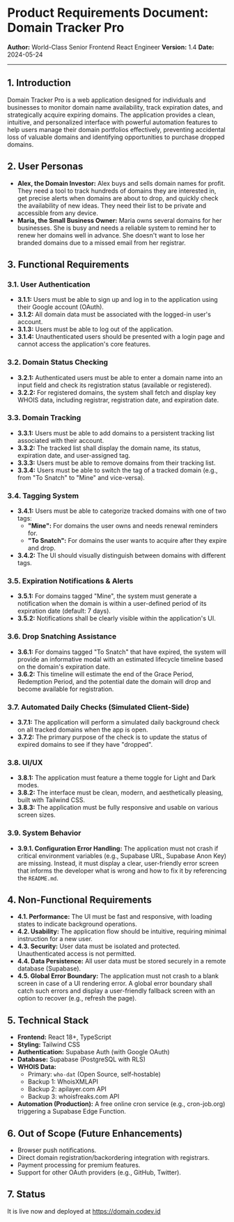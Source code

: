 # Product Requirements Document: Domain Tracker Pro

**Author:** World-Class Senior Frontend React Engineer
**Version:** 1.4
**Date:** 2024-05-24

---

## 1. Introduction

Domain Tracker Pro is a web application designed for individuals and businesses to monitor domain name availability, track expiration dates, and strategically acquire expiring domains. The application provides a clean, intuitive, and personalized interface with powerful automation features to help users manage their domain portfolios effectively, preventing accidental loss of valuable domains and identifying opportunities to purchase dropped domains.

## 2. User Personas

*   **Alex, the Domain Investor:** Alex buys and sells domain names for profit. They need a tool to track hundreds of domains they are interested in, get precise alerts when domains are about to drop, and quickly check the availability of new ideas. They need their list to be private and accessible from any device.
*   **Maria, the Small Business Owner:** Maria owns several domains for her businesses. She is busy and needs a reliable system to remind her to renew her domains well in advance. She doesn't want to lose her branded domains due to a missed email from her registrar.

## 3. Functional Requirements

### 3.1. User Authentication
*   **3.1.1:** Users must be able to sign up and log in to the application using their Google account (OAuth).
*   **3.1.2:** All domain data must be associated with the logged-in user's account.
*   **3.1.3:** Users must be able to log out of the application.
*   **3.1.4:** Unauthenticated users should be presented with a login page and cannot access the application's core features.

### 3.2. Domain Status Checking
*   **3.2.1:** Authenticated users must be able to enter a domain name into an input field and check its registration status (available or registered).
*   **3.2.2:** For registered domains, the system shall fetch and display key WHOIS data, including registrar, registration date, and expiration date.

### 3.3. Domain Tracking
*   **3.3.1:** Users must be able to add domains to a persistent tracking list associated with their account.
*   **3.3.2:** The tracked list shall display the domain name, its status, expiration date, and user-assigned tag.
*   **3.3.3:** Users must be able to remove domains from their tracking list.
*   **3.3.4:** Users must be able to switch the tag of a tracked domain (e.g., from "To Snatch" to "Mine" and vice-versa).

### 3.4. Tagging System
*   **3.4.1:** Users must be able to categorize tracked domains with one of two tags:
    *   **"Mine":** For domains the user owns and needs renewal reminders for.
    *   **"To Snatch":** For domains the user wants to acquire after they expire and drop.
*   **3.4.2:** The UI should visually distinguish between domains with different tags.

### 3.5. Expiration Notifications & Alerts
*   **3.5.1:** For domains tagged "Mine", the system must generate a notification when the domain is within a user-defined period of its expiration date (default: 7 days).
*   **3.5.2:** Notifications shall be clearly visible within the application's UI.

### 3.6. Drop Snatching Assistance
*   **3.6.1:** For domains tagged "To Snatch" that have expired, the system will provide an informative modal with an estimated lifecycle timeline based on the domain's expiration date.
*   **3.6.2:** This timeline will estimate the end of the Grace Period, Redemption Period, and the potential date the domain will drop and become available for registration.

### 3.7. Automated Daily Checks (Simulated Client-Side)
*   **3.7.1:** The application will perform a simulated daily background check on all tracked domains when the app is open.
*   **3.7.2:** The primary purpose of the check is to update the status of expired domains to see if they have "dropped".

### 3.8. UI/UX
*   **3.8.1:** The application must feature a theme toggle for Light and Dark modes.
*   **3.8.2:** The interface must be clean, modern, and aesthetically pleasing, built with Tailwind CSS.
*   **3.8.3:** The application must be fully responsive and usable on various screen sizes.

### 3.9. System Behavior
*   **3.9.1. Configuration Error Handling:** The application must not crash if critical environment variables (e.g., Supabase URL, Supabase Anon Key) are missing. Instead, it must display a clear, user-friendly error screen that informs the developer what is wrong and how to fix it by referencing the `README.md`.

## 4. Non-Functional Requirements

*   **4.1. Performance:** The UI must be fast and responsive, with loading states to indicate background operations.
*   **4.2. Usability:** The application flow should be intuitive, requiring minimal instruction for a new user.
*   **4.3. Security:** User data must be isolated and protected. Unauthenticated access is not permitted.
*   **4.4. Data Persistence:** All user data must be stored securely in a remote database (Supabase).
*   **4.5. Global Error Boundary:** The application must not crash to a blank screen in case of a UI rendering error. A global error boundary shall catch such errors and display a user-friendly fallback screen with an option to recover (e.g., refresh the page).

## 5. Technical Stack

*   **Frontend:** React 18+, TypeScript
*   **Styling:** Tailwind CSS
*   **Authentication:** Supabase Auth (with Google OAuth)
*   **Database:** Supabase (PostgreSQL with RLS)
*   **WHOIS Data:**
    *   Primary: `who-dat` (Open Source, self-hostable)
    *   Backup 1: WhoisXMLAPI
    *   Backup 2: apilayer.com API
    *   Backup 3: whoisfreaks.com API
*   **Automation (Production):** A free online cron service (e.g., cron-job.org) triggering a Supabase Edge Function.

## 6. Out of Scope (Future Enhancements)

*   Browser push notifications.
*   Direct domain registration/backordering integration with registrars.
*   Payment processing for premium features.
*   Support for other OAuth providers (e.g., GitHub, Twitter).

## 7. Status

It is live now and deployed at https://domain.codev.id
